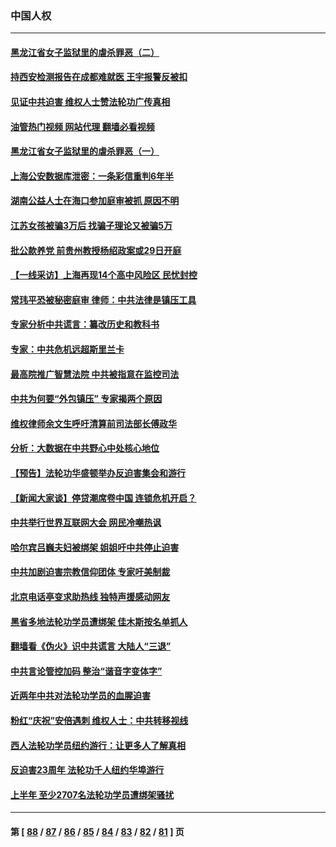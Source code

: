 ### 中国人权
---
#### [黑龙江省女子监狱里的虐杀罪恶（二）](../../pages/ncid278/n13783691.md?07200445) 
#### [持西安检测报告在成都难就医 王宇报警反被扣](../../pages/ncid278/n13784058.md?07200445) 
#### [见证中共迫害 维权人士赞法轮功广传真相](../../pages/ncid278/n13783984.md?07200445) 
#### [油管热门视频 网站代理 翻墙必看视频](http://209.222.30.114:81/youtube.html?07200445)
#### [黑龙江省女子监狱里的虐杀罪恶（一）](../../pages/ncid278/n13780871.md?07200445) 
#### [上海公安数据库泄密：一条彩信重判6年半](../../pages/ncid278/n13781753.md?07200445) 
#### [湖南公益人士在海口参加庭审被抓 原因不明](../../pages/ncid278/n13783643.md?07200445) 
#### [江苏女孩被骗3万后 找骗子理论又被骗5万](../../pages/ncid278/n13783623.md?07200445) 
#### [批公款养党 前贵州教授杨绍政案或29日开庭](../../pages/ncid278/n13782827.md?07200445) 
#### [【一线采访】上海再现14个高中风险区 民忧封控](../../pages/ncid278/n13782770.md?07200445) 
#### [常玮平恐被秘密庭审 律师：中共法律是镇压工具](../../pages/ncid278/n13782253.md?07200445) 
#### [专家分析中共谎言：纂改历史和教科书](../../pages/ncid278/n13781542.md?07200445) 
#### [专家：中共危机远超斯里兰卡](../../pages/ncid278/n13782248.md?07200445) 
#### [最高院推广智慧法院 中共被指意在监控司法](../../pages/ncid278/n13781949.md?07200445) 
#### [中共为何要“外包镇压” 专家揭两个原因](../../pages/ncid278/n13781906.md?07200445) 
#### [维权律师余文生呼吁清算前司法部长傅政华](../../pages/ncid278/n13781829.md?07200445) 
#### [分析：大数据在中共野心中处核心地位](../../pages/ncid278/n13781736.md?07200445) 
#### [【预告】法轮功华盛顿举办反迫害集会和游行](../../pages/ncid278/n13781661.md?07200445) 
#### [【新闻大家谈】停贷潮席卷中国 连锁危机开启？](../../pages/ncid278/n13781582.md?07200445) 
#### [中共举行世界互联网大会 网民冷嘲热讽](../../pages/ncid278/n13780577.md?07200445) 
#### [哈尔宾吕巍夫妇被绑架 姐姐吁中共停止迫害](../../pages/ncid278/n13780481.md?07200445) 
#### [中共加剧迫害宗教信仰团体 专家吁美制裁](../../pages/ncid278/n13780252.md?07200445) 
#### [北京电话亭变求助热线 独特声援感动网友](../../pages/ncid278/n13780127.md?07200445) 
#### [黑省多地法轮功学员遭绑架 佳木斯按名单抓人](../../pages/ncid278/n13779958.md?07200445) 
#### [翻墙看《伪火》识中共谎言 大陆人“三退”](../../pages/ncid278/n13779275.md?07200445) 
#### [中共言论管控加码 整治“谐音字变体字”](../../pages/ncid278/n13779959.md?07200445) 
#### [近两年中共对法轮功学员的血腥迫害](../../pages/ncid278/n13778445.md?07200445) 
#### [粉红“庆祝”安倍遇刺 维权人士：中共转移视线](../../pages/ncid278/n13778704.md?07200445) 
#### [西人法轮功学员纽约游行：让更多人了解真相](../../pages/ncid278/n13778030.md?07200445) 
#### [反迫害23周年 法轮功千人纽约华埠游行](../../pages/ncid278/n13777927.md?07200445) 
#### [上半年 至少2707名法轮功学员遭绑架骚扰](../../pages/ncid278/n13776397.md?07200445) 

---
#### 第 [ [88](./88.md?07200445) / [87](./87.md?07200445) / [86](./86.md?07200445) / [85](./85.md?07200445) / [84](./84.md?07200445) / [83](./83.md?07200445) / [82](./82.md?07200445) / [81](./81.md?07200445) ] 页
